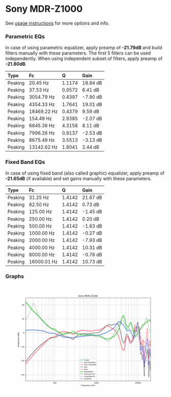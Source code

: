 # Sony MDR-Z1000
See [usage instructions](https://github.com/jaakkopasanen/AutoEq#usage) for more options and info.

### Parametric EQs
In case of using parametric equalizer, apply preamp of **-21.79dB** and build filters manually
with these parameters. The first 5 filters can be used independently.
When using independent subset of filters, apply preamp of **-21.80dB**.

| Type    | Fc          |      Q | Gain     |
|:--------|:------------|:-------|:---------|
| Peaking | 20.45 Hz    | 1.1174 | 18.84 dB |
| Peaking | 37.53 Hz    | 0.9572 | 6.41 dB  |
| Peaking | 3054.79 Hz  | 0.4397 | -7.90 dB |
| Peaking | 4354.33 Hz  | 1.7641 | 19.01 dB |
| Peaking | 18469.22 Hz | 0.4379 | 9.59 dB  |
| Peaking | 154.49 Hz   | 2.9385 | -2.07 dB |
| Peaking | 6845.36 Hz  | 4.3158 | 8.11 dB  |
| Peaking | 7996.26 Hz  | 0.9137 | -2.53 dB |
| Peaking | 8675.49 Hz  | 3.5513 | -3.13 dB |
| Peaking | 13142.62 Hz | 1.8041 | 2.44 dB  |

### Fixed Band EQs
In case of using fixed band (also called graphic) equalizer, apply preamp of **-21.65dB**
(if available) and set gains manually with these parameters.

| Type    | Fc          |      Q | Gain     |
|:--------|:------------|:-------|:---------|
| Peaking | 31.25 Hz    | 1.4142 | 21.67 dB |
| Peaking | 62.50 Hz    | 1.4142 | 0.73 dB  |
| Peaking | 125.00 Hz   | 1.4142 | -1.45 dB |
| Peaking | 250.00 Hz   | 1.4142 | 0.20 dB  |
| Peaking | 500.00 Hz   | 1.4142 | -1.63 dB |
| Peaking | 1000.00 Hz  | 1.4142 | -0.27 dB |
| Peaking | 2000.00 Hz  | 1.4142 | -7.93 dB |
| Peaking | 4000.00 Hz  | 1.4142 | 10.31 dB |
| Peaking | 8000.00 Hz  | 1.4142 | -0.78 dB |
| Peaking | 16000.01 Hz | 1.4142 | 10.73 dB |

### Graphs
![](./Sony%20MDR-Z1000.png)